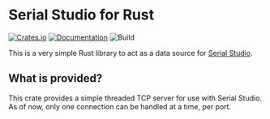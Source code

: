 # Serial Studio for Rust

[![Crates.io](https://img.shields.io/crates/v/serialstudio)](https://crates.io/crates/serialstudio) 
[![Documentation](https://docs.rs/serialstudio/badge.svg)](https://docs.rs/serialstudio) 
![Build](https://github.com/Ewpratten/serialstudio-rs/workflows/Build/badge.svg)

This is a very simple Rust library to act as a data source for [Serial Studio](https://github.com/Serial-Studio/Serial-Studio).

## What is provided?

This crate provides a simple threaded TCP server for use with Serial Studio. As of now, only one connection can be handled at a time, per port.

